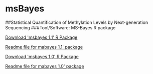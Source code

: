 # msBayes
##Statistical Quantification of Methylation Levels by Next-generation Sequencing
###Tool/Software: MS-Bayes R package

[Download 'msbayes 1.1' R Package](https://github.com/ZhiGroup/msBayes/blob/master/msbayes_1.1.zip)

[Readme file for mabayes 1.1' package](https://github.com/ZhiGroup/msBayes/blob/master/msbayes_1.1_NEWS.txt)

[Download 'msbayes 1.0' R Package](https://github.com/ZhiGroup/msBayes/blob/master/msbayes_1.0.zip)

[Readme file for mabayes 1.0' package](https://github.com/ZhiGroup/msBayes/blob/master/readme.txt)
